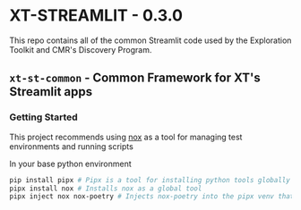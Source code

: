 # XT-STREAMLIT - 0.3.0

This repo contains all of the common Streamlit code used by the Exploration Toolkit and CMR's Discovery Program.

## `xt-st-common` - Common Framework for XT's Streamlit apps

### Getting Started

This project recommends using [nox](https://nox.thea.codes/) as a tool for managing test environments and running scripts

In your base python environment
``` bash
pip install pipx # Pipx is a tool for installing python tools globally
pipx install nox # Installs nox as a global tool
pipx inject nox nox-poetry # Injects nox-poetry into the pipx venv that nox uses
```
